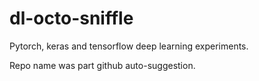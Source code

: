 # dl-octo-sniffle

Pytorch, keras and tensorflow deep learning experiments.

Repo name was part github auto-suggestion. 